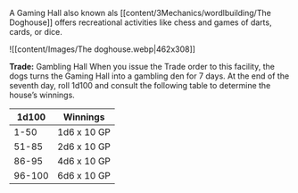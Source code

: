 A Gaming Hall also known als [[content/3Mechanics/wordlbuilding/The Doghouse]] offers recreational activities like chess and games of darts, cards, or dice.

![[content/Images/The doghouse.webp|462x308]]

**Trade:** Gambling Hall When you issue the Trade order to this facility, the dogs turns the Gaming Hall into a gambling den for 7 days. At the end of the seventh day, roll 1d100 and consult the following table to determine the house’s winnings.

| 1d100  | Winnings    |
| ------ | ----------- |
| 1-50   | 1d6 x 10 GP |
| 51-85  | 2d6 x 10 GP |
| 86-95  | 4d6 x 10 GP |
| 96-100 | 6d6 x 10 GP |
